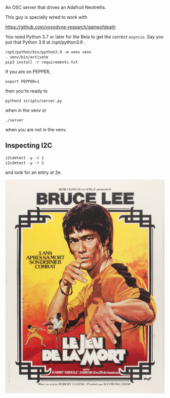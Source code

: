 An OSC server that drives an Adafruit Neotrellis.

This guy is specially wired to work with

https://github.com/yoyodyne-research/gameofdeath

You need Python 3.7 or later for the Bela to get the correct `asyncio`.
Say you put that Python 3.9 at /opt/python3.9 .

    /opt/python/bin/python3.9 -m venv venv
    . venv/bin/activate
    pip3 install -r requirements.txt

If you are on PEPPER,

    export PEPPER=1

then you're ready to

    python3 scripts/server.py

when in the venv or

    ./server

when you are not in the venv.


## Inspecting I2C

```
i2cdetect -y -r 1
i2cdetect -y -r 2
```

and look for an entry at 2e.


![Bruce](etc/legod.jpg)

